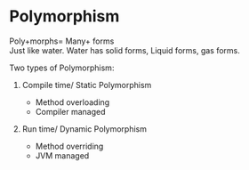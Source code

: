 # Polymorphism

Poly+morphs= Many+ forms  
Just like water. Water has solid forms, Liquid forms, gas forms.

Two types of Polymorphism:  
1. Compile time/ Static Polymorphism
    - Method overloading
    - Compiler managed

2. Run time/ Dynamic Polymorphism
    - Method overriding
    - JVM managed